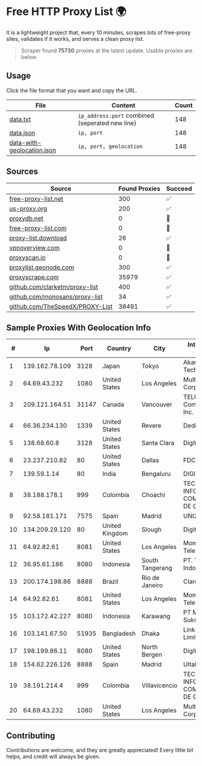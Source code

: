
# Free HTTP Proxy List 🌍

It is a lightweight project that, every 10 minutes, scrapes lots of free-proxy sites, validates if it works, and serves a clean proxy list.


> Scraper found **75730** proxies at the latest update. Usable proxies are below.

## Usage

Click the file format that you want and copy the URL.


|File|Content|Count|
|----|-------|-----|
|[data.txt](https://raw.githubusercontent.com/themiralay/Proxy-List-World/master/data.txt)|`ip_address:port` combined (seperated new line)|148|
|[data.json](https://raw.githubusercontent.com/themiralay/Proxy-List-World/master/data.json)|`ip, port`|148|
|[data-with-geolocation.json](https://raw.githubusercontent.com/themiralay/Proxy-List-World/master/data-with-geolocation.json)|`ip, port, geolocation`|148|

## Sources

|Source|Found Proxies|Succeed|
|------|-------------|-------|
|[free-proxy-list.net](https://free-proxy-list.net)|300|✅|
|[us-proxy.org](https://www.us-proxy.org)|200|✅|
|[proxydb.net](http://proxydb.net)|0|🚫|
|[free-proxy-list.com](https://free-proxy-list.com/?page=&port=&type%5B%5D=http&type%5B%5D=https&up_time=0&search=Search)|0|🚫|
|[proxy-list.download](https://www.proxy-list.download/HTTP)|26|✅|
|[vpnoverview.com](https://vpnoverview.com/privacy/anonymous-browsing/free-proxy-servers)|0|🚫|
|[proxyscan.io](https://www.proxyscan.io)|0|🚫|
|[proxylist.geonode.com](https://proxylist.geonode.com/api/proxy-list?limit=300&page=1&sort_by=lastChecked&sort_type=desc&protocols=http,https)|300|✅|
|[proxyscrape.com](https://api.proxyscrape.com/v2/?request=displayproxies&protocol=http&timeout=10000&country=all&ssl=all&anonymity=all)|35979|✅|
|[github.com/clarketm/proxy-list](https://raw.githubusercontent.com/clarketm/proxy-list/master/proxy-list-raw.txt)|400|✅|
|[github.com/monosans/proxy-list](https://raw.githubusercontent.com/monosans/proxy-list/main/proxies/http.txt)|34|✅|
|[github.com/TheSpeedX/PROXY-List](https://raw.githubusercontent.com/TheSpeedX/PROXY-List/master/http.txt)|38491|✅|


## Sample Proxies With Geolocation Info

|#|Ip|Port|Country|City|Internet Service Provider|
|-|--|----|-------|----|-------------------------|
|1|139.162.78.109|3128|Japan|Tokyo|Akamai Technologies, Inc.|
|2|64.69.43.232|1080|United States|Los Angeles|Multacom Corporation|
|3|209.121.164.51|31147|Canada|Vancouver|TELUS Communications Inc.|
|4|66.36.234.130|1339|United States|Revere|DediOutlet, LLC|
|5|138.68.60.8|3128|United States|Santa Clara|DigitalOcean, LLC|
|6|23.237.210.82|80|United States|Dallas|FDCservers.net|
|7|139.59.1.14|80|India|Bengaluru|DIGITALOCEAN|
|8|38.188.178.1|999|Colombia|Choachí|TECNOLOGÍA, INFORMACIÓN Y COMUNICACIONES DE COLOMBIA SAS|
|9|92.58.181.171|7575|Spain|Madrid|UNI2|
|10|134.209.29.120|80|United Kingdom|Slough|DigitalOcean, LLC|
|11|64.92.82.61|8081|United States|Los Angeles|Momentum Telecom, Inc.|
|12|36.95.61.186|8080|Indonesia|South Tangerang|PT. Telekomunikasi Indonesia|
|13|200.174.198.86|8888|Brazil|Rio de Janeiro|Claro S.A|
|14|64.92.82.61|8081|United States|Los Angeles|Momentum Telecom, Inc.|
|15|103.172.42.227|8080|Indonesia|Karawang|PT Media Solusi Sukses|
|16|103.141.67.50|51935|Bangladesh|Dhaka|Link3 Technologies Limited|
|17|198.199.86.11|8080|United States|North Bergen|DigitalOcean, LLC|
|18|154.62.226.126|8888|Spain|Madrid|Ultahost, Inc.|
|19|38.191.214.4|999|Colombia|Villavicencio|TECNOLOGÍA, INFORMACIÓN Y COMUNICACIONES DE COLOMBIA SAS|
|20|64.69.43.232|1080|United States|Los Angeles|Multacom Corporation|



## Contributing

Contributions are welcome, and they are greatly appreciated! Every
little bit helps, and credit will always be given.

